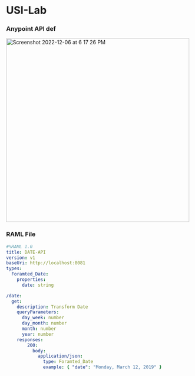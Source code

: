 # USI-Lab

### Anypoint API def
<img width="497" alt="Screenshot 2022-12-06 at 6 17 26 PM" src="https://user-images.githubusercontent.com/56363189/205978723-81f8f581-95d1-44d4-9aac-1bff6bb12f35.png">

### RAML File
```yaml
#%RAML 1.0
title: DATE-API
version: v1
baseUri: http://localhost:8081
types:
  Foramted_Date:
    properties:
      date: string

/date:
  get:
    description: Transform Date
    queryParameters:
      day_week: number
      day_month: number
      month: number
      year: number
    responses:
        200:
          body:
            application/json:
              type: Foramted_Date
              example: { "date": "Monday, March 12, 2019" }
```
